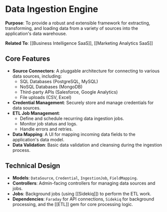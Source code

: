 # Data Ingestion Engine

**Purpose**: To provide a robust and extensible framework for extracting, transforming, and loading data from a variety of sources into the application's data warehouse.

**Related To**: [[Business Intelligence SaaS]], [[Marketing Analytics SaaS]]

## Core Features

- **Source Connectors**: A pluggable architecture for connecting to various data sources, including:
  - SQL Databases (PostgreSQL, MySQL)
  - NoSQL Databases (MongoDB)
  - Third-party APIs (Salesforce, Google Analytics)
  - File uploads (CSV, Excel)
- **Credential Management**: Securely store and manage credentials for data sources.
- **ETL Job Management**:
  - Define and schedule recurring data ingestion jobs.
  - Monitor job status and logs.
  - Handle errors and retries.
- **Data Mapping**: A UI for mapping incoming data fields to the application's data model.
- **Data Validation**: Basic data validation and cleansing during the ingestion process.

## Technical Design

- **Models**: `DataSource`, `Credential`, `IngestionJob`, `FieldMapping`.
- **Controllers**: Admin-facing controllers for managing data sources and jobs.
- **Jobs**: Background jobs (using [[Sidekiq]]) to perform the ETL work.
- **Dependencies**: `Faraday` for API connections, `Sidekiq` for background processing, and the [[ETL]] gem for core processing logic.
